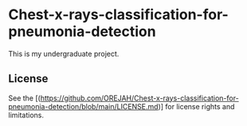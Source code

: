 # Chest-x-rays-classification-for-pneumonia-detection
This is my undergraduate project.

## License

See the [(https://github.com/OREJAH/Chest-x-rays-classification-for-pneumonia-detection/blob/main/LICENSE.md)] for license rights and limitations.
